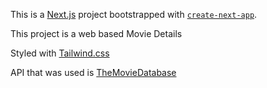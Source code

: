 This is a [Next.js](https://nextjs.org/) project bootstrapped with [`create-next-app`](https://github.com/vercel/next.js/tree/canary/packages/create-next-app).

This project is a web based Movie Details

Styled with [Tailwind.css](https://tailwindcss.com/)

API that was used is [TheMovieDatabase](https://www.themoviedb.org/)